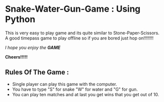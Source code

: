 # Snake-Water-Gun-Game : Using Python
This is very easy to play game and its quite similar to Stone-Paper-Scissors.
A good timepass game to play offline so if you are bored just hop on!!!!!!!!

*I hope you enjoy the* ***GAME***

**Cheers!!!!!**

## Rules Of The Game : 

* Single player can play this game with the computer.
* You have to type "S" for snake "W" for water and "G" for gun.
* You can play ten matches and at last you get wins that you get out of 10.




